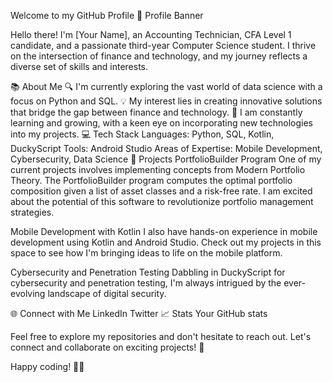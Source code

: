 
Welcome to my GitHub Profile 👋
Profile Banner

Hello there! I'm [Your Name], an Accounting Technician, CFA Level 1 candidate, and a passionate third-year Computer Science student. I thrive on the intersection of finance and technology, and my journey reflects a diverse set of skills and interests.

📚 About Me
🔍 I'm currently exploring the vast world of data science with a focus on Python and SQL.
💡 My interest lies in creating innovative solutions that bridge the gap between finance and technology.
🌱 I am constantly learning and growing, with a keen eye on incorporating new technologies into my projects.
💻 Tech Stack
Languages: Python, SQL, Kotlin, DuckyScript
Tools: Android Studio
Areas of Expertise: Mobile Development, Cybersecurity, Data Science
🚀 Projects
PortfolioBuilder Program
One of my current projects involves implementing concepts from Modern Portfolio Theory. The PortfolioBuilder program computes the optimal portfolio composition given a list of asset classes and a risk-free rate. I am excited about the potential of this software to revolutionize portfolio management strategies.

Mobile Development with Kotlin
I also have hands-on experience in mobile development using Kotlin and Android Studio. Check out my projects in this space to see how I'm bringing ideas to life on the mobile platform.

Cybersecurity and Penetration Testing
Dabbling in DuckyScript for cybersecurity and penetration testing, I'm always intrigued by the ever-evolving landscape of digital security.

🌐 Connect with Me
LinkedIn
Twitter
📈 Stats
Your GitHub stats

Feel free to explore my repositories and don't hesitate to reach out. Let's connect and collaborate on exciting projects! 🚀

Happy coding! 👨‍💻
